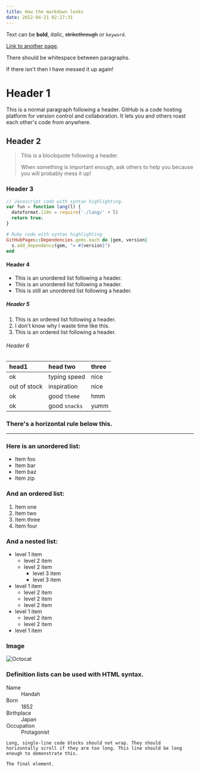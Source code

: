 ```yaml
---
title: How the markdown looks
date: 2022-04-21 02:27:31
---
```


Text can be **bold**, _italic_, ~~strikethrough~~ or `keyword`.

[Link to another page](./about.md).

There should be whitespace between paragraphs.

If there isn't then I have messed it up again!

# Header 1

This is a normal paragraph following a header. GitHub is a code hosting platform for version control and collaboration. It lets you and others roast each other's code from anywhere.

## Header 2

> This is a blockquote following a header.
>
> When something is important enough, ask others to help you because you will probably mess it up!

### Header 3

```js
// Javascript code with syntax highlighting.
var fun = function lang(l) {
  dateformat.i18n = require('./lang/' + l)
  return true;
}
```

```ruby
# Ruby code with syntax highlighting
GitHubPages::Dependencies.gems.each do |gem, version|
  s.add_dependency(gem, "= #{version}")
end
```

#### Header 4

*   This is an unordered list following a header.
*   This is an unordered list following a header.
*   This is still an unordered list following a header.

##### Header 5

1.  This is an ordered list following a header.
2.  I don't know why I waste time like this.
3.  This is an ordered list following a header.

###### Header 6

| head1        | head two          | three |
|:-------------|:------------------|:------|
| ok           | typing speed      | nice  |
| out of stock | inspiration       | nice  |
| ok           | good `theme`      | hmm   |
| ok           | good `snacks`     | yumm  |

### There's a horizontal rule below this.

* * *

### Here is an unordered list:

*   Item foo
*   Item bar
*   Item baz
*   Item zip

### And an ordered list:

1.  Item one
1.  Item two
1.  Item three
1.  Item four

### And a nested list:

- level 1 item
  - level 2 item
  - level 2 item
    - level 3 item
    - level 3 item
- level 1 item
  - level 2 item
  - level 2 item
  - level 2 item
- level 1 item
  - level 2 item
  - level 2 item
- level 1 item

### Image

![Octocat](https://github.githubassets.com/images/icons/emoji/octocat.png)


### Definition lists can be used with HTML syntax.

<dl>
<dt>Name</dt>
<dd>Handah</dd>
<dt>Born</dt>
<dd>1852</dd>
<dt>Birthplace</dt>
<dd>Japan</dd>
<dt>Occupation</dt>
<dd>Protagonist</dd>
</dl>

```
Long, single-line code blocks should not wrap. They should horizontally scroll if they are too long. This line should be long enough to demonstrate this.
```

```
The final element.
```
